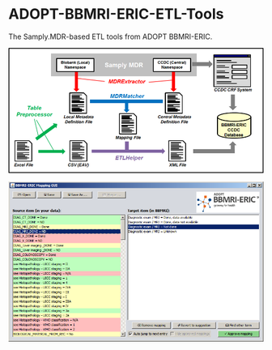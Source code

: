 # ADOPT-BBMRI-ERIC-ETL-Tools
The Samply.MDR-based ETL tools from ADOPT BBMRI-ERIC.

![Overview](https://github.com/sebmate/ADOPT-BBMRI-ERIC-ETL-Tools/blob/master/Pipeline%20Overview.png)


![BBMRI-ERIC Mapping GUI](https://github.com/sebmate/ADOPT-BBMRI-ERIC-ETL-Tools/blob/master/MappingGUI.png)
